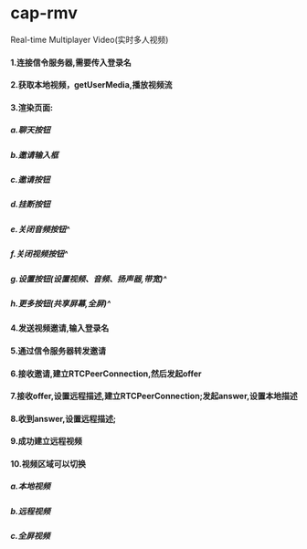 # cap-rmv
Real-time Multiplayer Video(实时多人视频)
#### 1.连接信令服务器,需要传入登录名

#### 2.获取本地视频，getUserMedia,播放视频流

#### 3.渲染页面:
##### a.聊天按钮
##### b.邀请输入框
##### c.邀请按钮
##### d.挂断按钮
##### e.关闭音频按钮^
##### f.关闭视频按钮^
##### g.设置按钮(设置视频、音频、扬声器,带宽)^
##### h.更多按钮(共享屏幕,全屏)^


#### 4.发送视频邀请,输入登录名

#### 5.通过信令服务器转发邀请

#### 6.接收邀请,建立RTCPeerConnection,然后发起offer

#### 7.接收offer,设置远程描述,建立RTCPeerConnection;发起answer,设置本地描述

#### 8.收到answer,设置远程描述;

#### 9.成功建立远程视频

#### 10.视频区域可以切换
##### a.本地视频
##### b.远程视频
##### c.全屏视频




